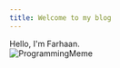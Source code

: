 ```yaml
---
title: Welcome to my blog
---
```

 Hello,
 I'm Farhaan.\
![ProgrammingMeme](https://cdn-images-1.medium.com/max/754/1*snTXFElFuQLSFDnvZKJ6IA.png)
